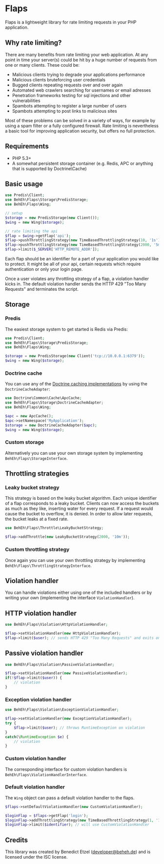 # Flaps

Flaps is a lightweight library for rate limiting requests in your PHP application.

## Why rate limiting?

There are many benefits from rate limiting your web application. At any point in time your server(s) could be hit by a huge number of requests from one or many clients. These could be:
- Malicious clients trying to degrade your applications performance
- Malicious clients bruteforcing user credentials
- Bugged clients repeating requests over and over again
- Automated web crawlers searching for usernames or email adresses
- Penetration frameworks testing for sql injections and other vulnerabilities
- Spambots attempting to register a large number of users
- Spambots attempting to post links to malicious sites

Most of these problems can be solved in a variety of ways, for example by using a spam filter or a fully configured firewall. Rate limiting is nevertheless a basic tool for improving application security, but offers no full protection.

## Requirements

- PHP 5.3+
- A somewhat persistent storage container (e.g. Redis, APC or anything that is supported by Doctrine\Cache)

## Basic usage

```php
use Predis\Client;
use BehEh\Flaps\Storage\PredisStorage;
use BehEh\Flaps\Wing;

// setup
$storage = new PredisStorage(new Client());
$wing = new Wing($storage);

// rate limiting the api
$flap = $wing->getFlap('api');
$flap->pushThrottlingStrategy(new TimeBasedThrottlingStrategy(10, '1s'));
$flap->pushThrottlingStrategy(new TimeBasedThrottlingStrategy(2000, '5m'));
$flap->limit($_SERVER['HTTP_REMOTE_ADDR']);
```

Each flap should be an identifier for a part of your application you would like to protect. It might be all of your api, certain requests which require authentication or only your login page.

Once a user violates any throttling strategy of a flap, a violation handler kicks in. The default violation handler sends the HTTP 429 "Too Many Requests" and terminates the script.

## Storage

### Predis

The easiest storage system to get started is Redis via Predis:

```php
use Predis\Client;
use BehEh\Flaps\Storage\PredisStorage;
use BehEh\Flaps\Wing;

$storage = new PredisStorage(new Client('tcp://10.0.0.1:6379'));
$wing = new Wing($storage);
```

### Doctrine cache

You can use any of the [Doctrine caching implementations](http://doctrine-common.readthedocs.org/en/latest/reference/caching.html) by using the `DoctrineCacheAdapter`:

```php
use Doctrine\Common\Cache\ApcCache;
use BehEh\Flaps\Storage\DoctrineCacheAdapter;
use BehEh\Flaps\Wing;

$apc = new ApcCache();
$apc->setNamespace('MyApplication');
$storage = new DoctrineCacheAdapter($apc);
$wing = new Wing($storage);
```

### Custom storage

Alternatively you can use your own storage system by implementing `BehEh\Flaps\StorageInterface`.

## Throttling strategies

### Leaky bucket strategy

This strategy is based on the leaky bucket algorithm. Each unique identifier of a flap corresponds to a leaky bucket.
Clients can now access the buckets as much as they like, inserting water for every request. If a request would cause the bucket to overflow, it is denied.
In order to allow later requests, the bucket leaks at a fixed rate.

```php
use BehEh\Flaps\Throttle\LeakyBucketStrategy;

$flap->addThrottle(new LeakyBucketStrategy(2000, '10m'));
```

### Custom throttling strategy

Once again you can use your own throttling strategy by implementing `BehEh\Flaps\ThrottlingStrategyInterface`.

## Violation handler

You can handle violations either using one of the included handlers or by writing your own (implementing the interface `ViolationHandler`).

## HTTP violation handler

```php
use BehEh\Flaps\Violation\HttpViolationHandler;

$flap->setViolationHandler(new HttpViolationHandler);
$flap->limit($user); // sends HTTP 429 "Too Many Requests" and exits on violation (default)
```

## Passive violation handler

```php
use BehEh\Flaps\Violation\PassiveViolationHandler;

$flap->setViolationHandler(new PassiveViolationHandler);
if(!$flap->limit($user)) {
	// violation
}
```

### Exception violation handler

```php
use BehEh\Flaps\Violation\ExceptionViolationHandler;

$flap->setViolationHandler(new ExceptionViolationHandler);
try {
	$flap->limit($user); // throws RuntimeException on violation
}
catch(\RuntimeException $e) {
	// violation
}
```

### Custom violation handler

The corresponding interface for custom violation handlers is `BehEh\Flaps\ViolationHandlerInterface`.

### Default violation handler

The `Wing` object can pass a default violation handler to the flaps.

```php
$flaps->setDefaultViolationHandler(new CustomViolationHandler);

$loginFlap = $flaps->getFlap('login');
$loginFlap->addThrottlingStrategy(new TimeBasedThrottlingStrategy(1, '1s'));
$loginFlap->limit($identifier); // will use CustomViolationHandler
```

## Credits

This library was created by Benedict Etzel (developer@beheh.de) and is licensed under the ISC license.
